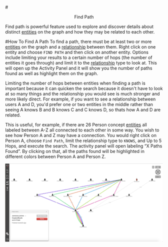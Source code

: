 #<center> Find Path </center>

Find path is powerful feature used to explore and discover details about distinct [entities](vertices.md) on
the graph and how they may be related to each other.

#How To Find A Path
To find a path, there must be at least two or more [entities](vertices.md) on the graph and a [relationship](edges.md)
between them. Right click on one entity and choose `FIND PATH` and then click on another entity. Options include limiting
your results  to a certain number of hops (the number of entities it goes through) and limit it
to the [relationship](edges.md) type to look at. This will open up the Activity Panel and it will show you the number of
paths found as well as highlight them on the graph.

Limiting the number of hops between entities when finding a path is important because it can quicken the search
because it doesn't have to look at so many things and the relationship you would see is much stronger and more likely
direct. For example, if you want to see a relationship between users A and D, you'd prefer one or two entities in the middle
rather than seeing A knows B and B knows C and C knows D, so thats how A and D are related.

This is useful, for example, if there are 26 Person concept [entities](vertices.md) all labeled between A-Z all
connected to each other in some way. You wish to see how Person A and Z may have a connection. You  would right click
on Person A, choose `Find Path`, limit the relationship type to `KNOWS`, and Up to 5 Hops, and execute the
search. The activity panel will open labeling “X Paths Found”. By clicking on that, all the paths found will be
highlighted in different colors between Person A and Person Z.


<img src = images/find-path.png width="700">

